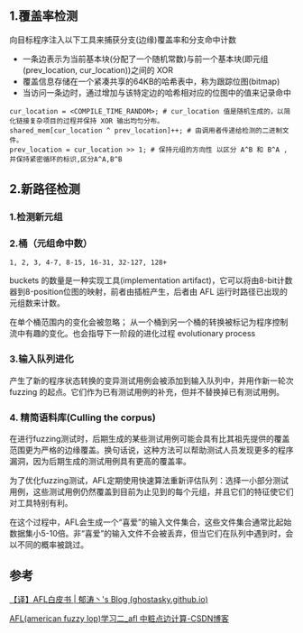 ## 1.覆盖率检测
向目标程序注入以下工具来捕获分支(边缘)覆盖率和分支命中计数
- 一条边表示为当前基本块(分配了一个随机常数)与前一个基本块(即元组 (prev_location, cur_location))之间的 XOR
- 覆盖信息存储在一个紧凑共享的64KB的哈希表中，称为跟踪位图(bitmap)
- 当访问一条边时，通过增加与该特定边的哈希相对应的位图中的值来记录命中

```
cur_location = <COMPILE_TIME_RANDOM>; # cur_location 值是随机生成的，以简化链接复杂项目的过程并保持 XOR 输出均匀分布。
shared_mem[cur_location ^ prev_location]++; # 由调用者传递给检测的二进制文件。
prev_location = cur_location >> 1; # 保持元组的方向性 以区分 A^B 和 B^A ,并保持紧密循环的标识,区分A^A,B^B
```

## 2.新路径检测
### 1.检测新元组
### 2.桶（元组命中数）
```
1, 2, 3, 4-7, 8-15, 16-31, 32-127, 128+
```

buckets 的数量是一种实现工具(implementation artifact)，它可以将由8-bit计数器到8-position位图的映射，前者由插桩产生，后者由 AFL 运行时路径已出现的元组数来计数。

在单个桶范围内的变化会被忽略； 从一个桶到另一个桶的转换被标记为程序控制流中有趣的变化。也会指导下一阶段的进化过程 evolutionary process

### 3.输入队列进化
产生了新的程序状态转换的变异测试用例会被添加到输入队列中，并用作新一轮次 fuzzing 的起点。它们作为已有测试用例的补充，但并不替换掉已有测试用例。

### 4. 精简语料库(Culling the corpus)
在进行fuzzing测试时，后期生成的某些测试用例可能会具有比其祖先提供的覆盖范围更为严格的边缘覆盖。换句话说，这种方法可以帮助测试人员发现更多的程序漏洞，因为后期生成的测试用例具有更高的覆盖率。

为了优化fuzzing测试，AFL定期使用快速算法重新评估队列：选择一小部分测试用例，这些测试用例仍然覆盖到目前为止见到的每个元组，并且它们的特征使它们对工具特别有利。

在这个过程中，AFL会生成一个“喜爱”的输入文件集合，这些文件集合通常比起始数据集小5-10倍。非“喜爱”的输入文件不会被丢弃，但当它们在队列中遇到时，会以不同的概率被跳过。





## 参考

[【译】AFL白皮书 | 郁涛丶's Blog (ghostasky.github.io)](https://ghostasky.github.io/2023/05/16/2023-5AFLWritePaper/)

[AFL(american fuzzy lop)学习二_afl 中粧点边计算-CSDN博客](https://blog.csdn.net/sizaif/article/details/124268192)

